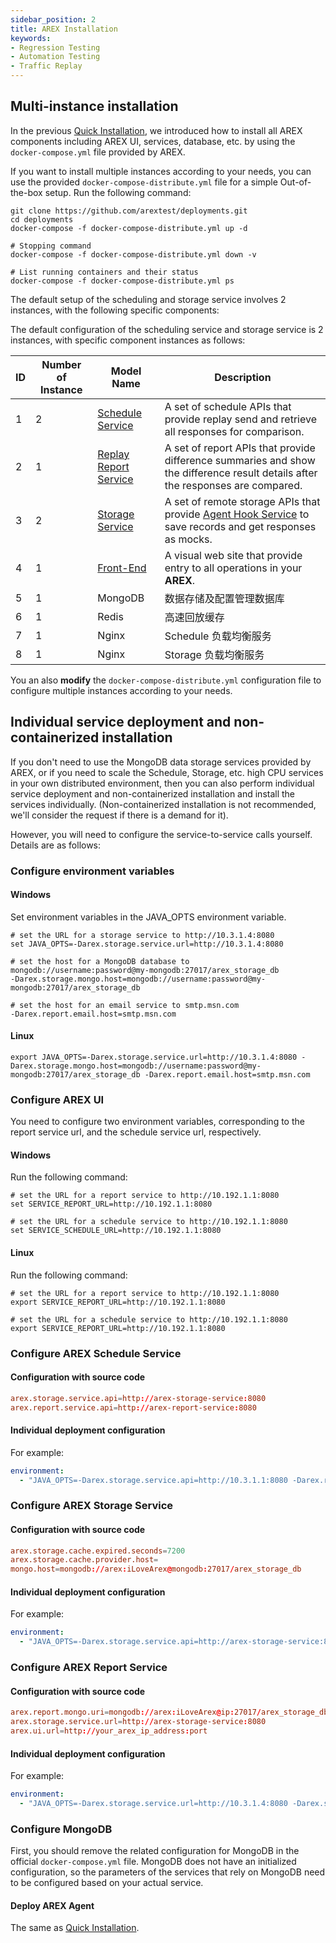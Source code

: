 ```yaml
---
sidebar_position: 2
title: AREX Installation
keywords: 
- Regression Testing
- Automation Testing
- Traffic Replay
---
```


## Multi-instance installation

In the previous [Quick Installation](Quick%20Installation), we introduced how to install all AREX components including AREX UI, services, database, etc. by using the `docker-compose.yml` file provided by AREX.

If you want to install multiple instances according to your needs, you can use the provided `docker-compose-distribute.yml` file for a simple Out-of-the-box setup. Run the following command:

```shell
git clone https://github.com/arextest/deployments.git 
cd deployments 
docker-compose -f docker-compose-distribute.yml up -d
```

```shell
# Stopping command
docker-compose -f docker-compose-distribute.yml down -v

# List running containers and their status
docker-compose -f docker-compose-distribute.yml ps
```

The default setup of the scheduling and storage service involves 2 instances, with the following specific components:

The default configuration of the scheduling service and storage service is 2 instances, with specific component instances as follows:

| ID   | Number of Instance | Model Name                                                   | Description                                                  |
| ---- | -------------------| ------------------------------------------------------------ | ------------------------------------------------------------ |
| 1    | 2                  | [Schedule Service](https://github.com/arextest/arex-replay-schedule) | A set of schedule APIs that provide replay send and retrieve all responses for comparison. |
| 2    | 1                  | [Replay Report Service](https://github.com/arextest/arex-report) | A set of report APIs that provide difference summaries and show the difference result details after the responses are compared. |
| 3    | 2                  | [Storage Service](https://github.com/arextest/arex-storage)  | A set of remote storage APIs that provide [Agent Hook Service](https://github.com/arextest/arex-agent-java) to save records and get responses as mocks. |
| 4    | 1                  | [Front-End](https://github.com/arextest/arex-front-end)      | A visual web site that provide entry to all operations in your **AREX**. |
| 5    | 1                  | MongoDB                                                      | 数据存储及配置管理数据库                                      |
| 6    | 1                  | Redis                                                        | 高速回放缓存                                                 |
| 7    | 1                  | Nginx                                                        | Schedule 负载均衡服务                                        |
| 8    | 1                  | Nginx                                                        | Storage 负载均衡服务                                         |

You an also **modify** the `docker-compose-distribute.yml` configuration file to configure multiple instances according to your needs.

## Individual service deployment and non-containerized installation

If you don't need to use the MongoDB data storage services provided by AREX, or if you need to scale the Schedule, Storage, etc. high CPU services in your own distributed environment, then you can also perform individual service deployment and non-containerized installation and install the services individually. (Non-containerized installation is not recommended, we'll consider the request if there is a demand for it). 

However, you will need to configure the service-to-service calls yourself. Details are as follows:

### Configure environment variables

#### Windows

Set environment variables in the JAVA_OPTS environment variable.

```shell
# set the URL for a storage service to http://10.3.1.4:8080
set JAVA_OPTS=-Darex.storage.service.url=http://10.3.1.4:8080

# set the host for a MongoDB database to mongodb://username:password@my-mongodb:27017/arex_storage_db
-Darex.storage.mongo.host=mongodb://username:password@my-mongodb:27017/arex_storage_db

# set the host for an email service to smtp.msn.com
-Darex.report.email.host=smtp.msn.com 
```

#### Linux

```shell
export JAVA_OPTS=-Darex.storage.service.url=http://10.3.1.4:8080 -Darex.storage.mongo.host=mongodb://username:password@my-mongodb:27017/arex_storage_db -Darex.report.email.host=smtp.msn.com
```

### Configure AREX UI

You need to configure two environment variables, corresponding to the report service url, and the schedule service url, respectively.

#### Windows 

Run the following command:

```shell
# set the URL for a report service to http://10.192.1.1:8080
set SERVICE_REPORT_URL=http://10.192.1.1:8080

# set the URL for a schedule service to http://10.192.1.1:8080
set SERVICE_SCHEDULE_URL=http://10.192.1.1:8080
```

#### Linux

Run the following command:

```shell
# set the URL for a report service to http://10.192.1.1:8080
export SERVICE_REPORT_URL=http://10.192.1.1:8080

# set the URL for a schedule service to http://10.192.1.1:8080
export SERVICE_REPORT_URL=http://10.192.1.1:8080
```

### Configure AREX Schedule Service

#### Configuration with source code

```conf
arex.storage.service.api=http://arex-storage-service:8080 
arex.report.service.api=http://arex-report-service:8080
```

#### Individual deployment configuration

For example:

```yml
environment:
  - "JAVA_OPTS=-Darex.storage.service.api=http://10.3.1.1:8080 -Darex.report.service.api=http://10.3.1.2:8080 "
```

### Configure AREX Storage Service

#### Configuration with source code

```conf
arex.storage.cache.expired.seconds=7200 
arex.storage.cache.provider.host= 
mongo.host=mongodb://arex:iLoveArex@mongodb:27017/arex_storage_db
```

#### Individual deployment configuration

For example:

```yml
environment:
  - "JAVA_OPTS=-Darex.storage.service.api=http://arex-storage-service:8080 -Darex.report.service.api=http://arex-report-service:8080
```

### Configure AREX Report Service

#### Configuration with source code

```conf
arex.report.mongo.uri=mongodb://arex:iLoveArex@ip:27017/arex_storage_db 
arex.storage.service.url=http://arex-storage-service:8080 
arex.ui.url=http://your_arex_ip_address:port
```

#### Individual deployment configuration

For example:

```yml
environment:
  - "JAVA_OPTS=-Darex.storage.service.url=http://10.3.1.4:8080 -Darex.storage.mongo.host=mongodb://username:password@my-mongodb:27017/arex_storage_db -Darex.report.email.host=smtp.msn.com -Darex.ui.url=http://your_arex_ip_address:port" 
```

### Configure MongoDB

First, you should remove the related configuration for MongoDB in the official `docker-compose.yml` file. MongoDB does not have an initialized configuration, so the parameters of the services that rely on MongoDB need to be configured based on your actual service.

#### Deploy AREX Agent

The same as [Quick Installation](Quick%20Installation#deploy-arex-agent).
